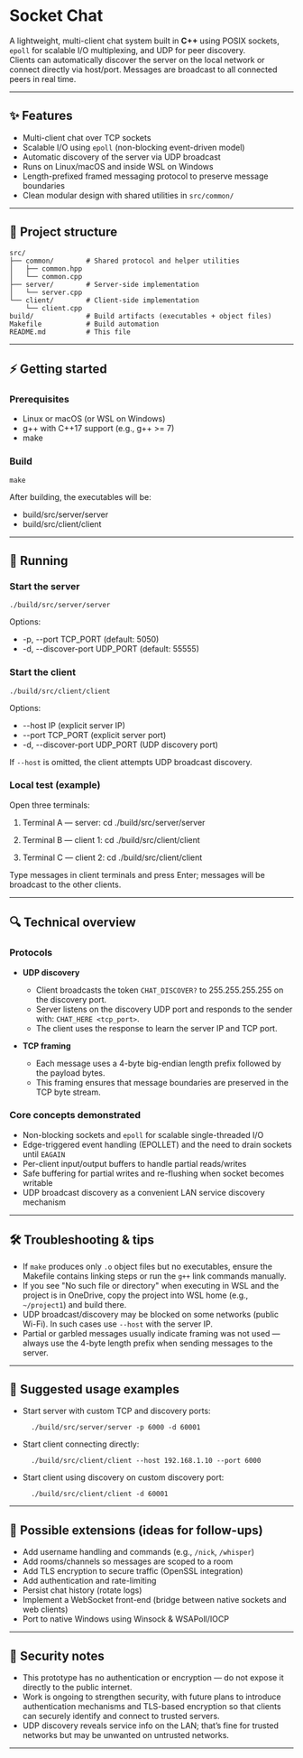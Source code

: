 # Socket Chat

A lightweight, multi-client chat system built in **C++** using POSIX sockets, `epoll` for scalable I/O multiplexing, and UDP for peer discovery.  
Clients can automatically discover the server on the local network or connect directly via host/port. Messages are broadcast to all connected peers in real time.

---

## ✨ Features
- Multi-client chat over TCP sockets  
- Scalable I/O using `epoll` (non-blocking event-driven model)  
- Automatic discovery of the server via UDP broadcast  
- Runs on Linux/macOS and inside WSL on Windows  
- Length-prefixed framed messaging protocol to preserve message boundaries  
- Clean modular design with shared utilities in `src/common/`

---

## 📂 Project structure

    src/
    ├── common/        # Shared protocol and helper utilities
    │   ├── common.hpp
    │   └── common.cpp
    ├── server/        # Server-side implementation
    │   └── server.cpp
    └── client/        # Client-side implementation
        └── client.cpp
    build/             # Build artifacts (executables + object files)
    Makefile           # Build automation
    README.md          # This file

---

## ⚡ Getting started

### Prerequisites
- Linux or macOS (or WSL on Windows)  
- g++ with C++17 support (e.g., g++ >= 7)  
- make

### Build
    make

After building, the executables will be:
- build/src/server/server
- build/src/client/client

---

## 🚀 Running

### Start the server
    ./build/src/server/server

Options:
- -p, --port TCP_PORT        (default: 5050)
- -d, --discover-port UDP_PORT (default: 55555)

### Start the client
    ./build/src/client/client

Options:
- --host IP                  (explicit server IP)
- --port TCP_PORT            (explicit server port)
- -d, --discover-port UDP_PORT (UDP discovery port)

If `--host` is omitted, the client attempts UDP broadcast discovery.

### Local test (example)
Open three terminals:

1. Terminal A — server:
       cd <project-root>
       ./build/src/server/server

2. Terminal B — client 1:
       cd <project-root>
       ./build/src/client/client

3. Terminal C — client 2:
       cd <project-root>
       ./build/src/client/client

Type messages in client terminals and press Enter; messages will be broadcast to the other clients.

---

## 🔍 Technical overview

### Protocols
- **UDP discovery**
  - Client broadcasts the token `CHAT_DISCOVER?` to 255.255.255.255 on the discovery port.
  - Server listens on the discovery UDP port and responds to the sender with: `CHAT_HERE <tcp_port>`.
  - The client uses the response to learn the server IP and TCP port.

- **TCP framing**
  - Each message uses a 4-byte big-endian length prefix followed by the payload bytes.
  - This framing ensures that message boundaries are preserved in the TCP byte stream.

### Core concepts demonstrated
- Non-blocking sockets and `epoll` for scalable single-threaded I/O
- Edge-triggered event handling (EPOLLET) and the need to drain sockets until `EAGAIN`
- Per-client input/output buffers to handle partial reads/writes
- Safe buffering for partial writes and re-flushing when socket becomes writable
- UDP broadcast discovery as a convenient LAN service discovery mechanism

---

## 🛠 Troubleshooting & tips

- If `make` produces only `.o` object files but no executables, ensure the Makefile contains linking steps or run the `g++` link commands manually.
- If you see "No such file or directory" when executing in WSL and the project is in OneDrive, copy the project into WSL home (e.g., `~/project1`) and build there.
- UDP broadcast/discovery may be blocked on some networks (public Wi-Fi). In such cases use `--host` with the server IP.
- Partial or garbled messages usually indicate framing was not used — always use the 4-byte length prefix when sending messages to the server.

---

## 📖 Suggested usage examples

- Start server with custom TCP and discovery ports:
    
        ./build/src/server/server -p 6000 -d 60001

- Start client connecting directly:

        ./build/src/client/client --host 192.168.1.10 --port 6000

- Start client using discovery on custom discovery port:

        ./build/src/client/client -d 60001

---

## 📖 Possible extensions (ideas for follow-ups)
- Add username handling and commands (e.g., `/nick`, `/whisper`)
- Add rooms/channels so messages are scoped to a room
- Add TLS encryption to secure traffic (OpenSSL integration)
- Add authentication and rate-limiting
- Persist chat history (rotate logs)
- Implement a WebSocket front-end (bridge between native sockets and web clients)
- Port to native Windows using Winsock & WSAPoll/IOCP

---

## 📜 Security notes
- This prototype has no authentication or encryption — do not expose it directly to the public internet.  
- Work is ongoing to strengthen security, with future plans to introduce authentication mechanisms and TLS-based encryption so that clients can securely identify and connect to trusted servers.  
- UDP discovery reveals service info on the LAN; that’s fine for trusted networks but may be unwanted on untrusted networks.

---



